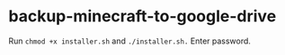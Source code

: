 # backup-minecraft-to-google-drive

Run `chmod +x installer.sh` and `./installer.sh.`
Enter password.